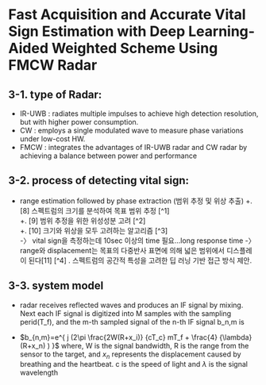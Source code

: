 


# Fast Acquisition and Accurate Vital Sign Estimation with Deep Learning-Aided Weighted Scheme Using FMCW Radar   

## 3-1. type of Radar:
- IR-UWB : radiates multiple impulses to achieve high detection resolution, but with higher power consumption.
-  CW : employs a single modulated wave to measure phase variations under low-cost HW.
- FMCW : integrates the advantages of IR-UWB radar and CW radar by achieving a balance between power and performance

## 3-2. process of detecting vital sign:
- range estimation followed by phase extraction (범위 추정 및 위상 추출)
  +. [8] 스펙트럼의 크기를 분석하여 목표 범위 추정 [^1]  
  +. [9] 범위 추정을 위한 위성성분 고려 [^2]  
  +. [10] 크기와 위상을 모두 고려하는 알고리즘 [^3]  
-〉 vital sign을 측정하는데 10sec 이상의 time 필요...long response time
-〉 range와 displacement는 목표의 다중반사 표면에 의해 넓은 범위에서 디스플레이 된다[11] [^4]  . 스펙트럼의 공간적 특성을 고려한 딥 러닝 기반 접근 방식 제안.


## 3-3.  system model
- radar receives reflected waves and produces an IF signal by mixing. Next each IF signal is digitized into M samples with the sampling perid(T_f), and the m-th sampled signal of the n-th IF signal b_n,m is 

- $b_{n,m}=e^{ j (2\pi \frac{2W(R+x_i)} {cT_c} mT_f + \frac{4} {\lambda} (R+x_n) ) }$
where, W is the signal bandwidth, R is the range from the sensor to the target, and $x_n$ represents the displacement caused
by breathing and the heartbeat. c is the speed of light and $\lambda$ is the signal wavelength


